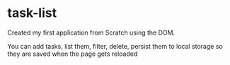 # task-list
Created my first application from Scratch using the DOM.

You can add tasks, list them, filter, delete, persist them to local storage so they are saved when the page gets reloaded 
